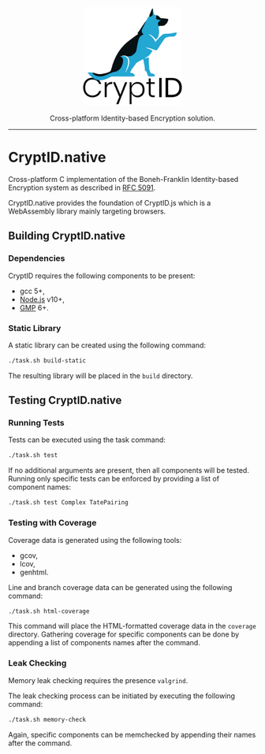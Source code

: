 <p align="center">
  <a href="https://github.com/cryptid-org">
    <img alt="CryptID" src="docs/img/cryptid-logo.png" width="200">
  </a>
</p>

<p align="center">
Cross-platform Identity-based Encryption solution.
</p>

---

# CryptID.native

Cross-platform C implementation of the Boneh-Franklin Identity-based Encryption system as described in [RFC 5091](https://tools.ietf.org/html/rfc5091).

CryptID.native provides the foundation of CryptID.js which is a WebAssembly library mainly targeting browsers.

## Building CryptID.native

### Dependencies

CryptID requires the following components to be present:

  * gcc 5+,
  * [Node.js](https://nodejs.org/en/) v10+,
  * [GMP](https://gmplib.org/) 6+.

### Static Library

A static library can be created using the following command:

~~~~bash
./task.sh build-static
~~~~

The resulting library will be placed in the `build` directory.

## Testing CryptID.native

### Running Tests

Tests can be executed using the task command:

~~~~bash
./task.sh test
~~~~

If no additional arguments are present, then all components will be tested. Running only specific tests can be enforced by providing a list of component names:

~~~~bash
./task.sh test Complex TatePairing
~~~~

### Testing with Coverage

Coverage data is generated using the following tools:

  * gcov,
  * lcov,
  * genhtml.

Line and branch coverage data can be generated using the following command:

~~~~bash
./task.sh html-coverage
~~~~

This command will place the HTML-formatted coverage data in the `coverage` directory. Gathering coverage for specific components can be done by appending a list of components names after the command.

### Leak Checking

Memory leak checking requires the presence `valgrind`.

The leak checking process can be initiated by executing the following command:

~~~~bash
./task.sh memory-check
~~~~

Again, specific components can be memchecked by appending their names after the command.
